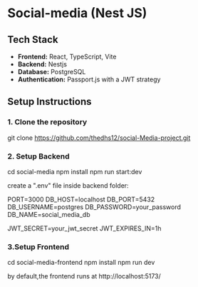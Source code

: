 # Social-media (Nest JS)

## Tech Stack
- **Frontend:** React, TypeScript, Vite
- **Backend:** Nestjs
- **Database:** PostgreSQL
- **Authentication:** Passport.js with a JWT strategy

## Setup Instructions

### 1. Clone the repository
git clone https://github.com/thedhs12/social-Media-project.git


### 2. Setup Backend
cd social-media
npm install
npm run start:dev

create a ".env" file inside backend folder:
 
 PORT=3000
DB_HOST=localhost
DB_PORT=5432
DB_USERNAME=postgres
DB_PASSWORD=your_password
DB_NAME=social_media_db

JWT_SECRET=your_jwt_secret
JWT_EXPIRES_IN=1h


### 3.Setup Frontend
cd social-media-frontend
npm install
npm run dev

by default,the frontend runs at http://localhost:5173/